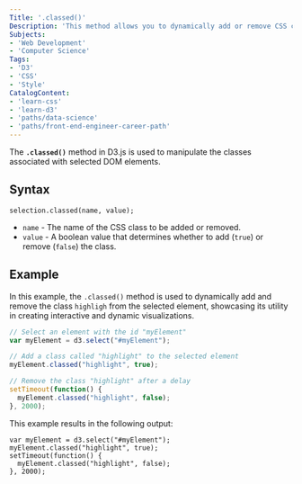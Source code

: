 ```yaml
---
Title: '.classed()'
Description: 'This method allows you to dynamically add or remove CSS classes based on certain conditions or data values.'
Subjects: 
- 'Web Development'
- 'Computer Science'
Tags: 
- 'D3'
- 'CSS'
- 'Style'
CatalogContent:
- 'learn-css'
- 'learn-d3'
- 'paths/data-science'
- 'paths/front-end-engineer-career-path'
---
```


The **`.classed()`** method in D3.js is used to manipulate the classes associated with selected DOM elements.

## Syntax

```pseudo
selection.classed(name, value);
```

- `name` - The name of the CSS class to be added or removed.
- `value` - A boolean value that determines whether to add (`true`) or remove (`false`) the class.

## Example

In this example, the `.classed()` method is used to dynamically add and remove the class `highligh` from the selected element, showcasing its utility in creating interactive and dynamic visualizations.

```js
// Select an element with the id "myElement"
var myElement = d3.select("#myElement");

// Add a class called "highlight" to the selected element
myElement.classed("highlight", true);

// Remove the class "highlight" after a delay
setTimeout(function() {
  myElement.classed("highlight", false);
}, 2000);
```

This example results in the following output:

```shell
var myElement = d3.select("#myElement");
myElement.classed("highlight", true);
setTimeout(function() {
  myElement.classed("highlight", false);
}, 2000);
```